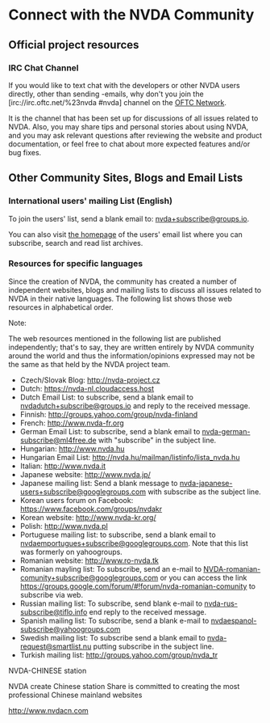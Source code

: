 # Connect with the NVDA Community

## Official project resources

### IRC Chat Channel
If you would like to text chat with the developers or other NVDA users directly, other than sending -emails, why don't you join the [irc://irc.oftc.net/%23nvda #nvda] channel on the [OFTC Network](http://www.oftc.net/). 

It is the channel that has been set up for discussions of all issues related to NVDA. Also, you may share tips and personal stories about using NVDA, and you may ask relevant questions after reviewing the website and product documentation, or feel free to chat about more expected features and/or bug fixes.

## Other Community Sites, Blogs and Email Lists

### International users' mailing List (English)

To join the users' list, send a blank email to: 
nvda+subscribe@groups.io.

You can also visit [the homepage](http://groups.io/g/nvda) of the users' email list where you can subscribe, search and read list archives.

### Resources for specific languages
Since the creation of NVDA, the community has created a number of independent websites, blogs and mailing lists to discuss all issues related to NVDA in their native languages. The following list shows those web resources in alphabetical order.

Note:

The web resources mentioned in the following list are published independently; that's to say, they are written entirely by NVDA community around the world and thus the information/opinions expressed may not be the same as that held by the NVDA project team.

 * Czech/Slovak Blog: http://nvda-project.cz
 * Dutch: https://nvda-nl.cloudaccess.host
 * Dutch Email List: to subscribe, send a blank email to nvdadutch+subscribe@groups.io and reply to the received message.
 * Finnish: http://groups.yahoo.com/group/nvda-finland
 * French: http://www.nvda-fr.org
 * German Email List: to subscribe, send a blank email to nvda-german-subscribe@ml4free.de with "subscribe" in the subject line.
 * Hungarian: http://www.nvda.hu
 * Hungarian Email List: http://nvda.hu/mailman/listinfo/lista_nvda.hu
 * Italian: http://www.nvda.it
 * Japanese website: http://www.nvda.jp/
 * Japanese mailing list: Send a blank message to nvda-japanese-users+subscribe@googlegroups.com with subscribe as the subject line.
 * Korean users forum on Facebook: https://www.facebook.com/groups/nvdakr
 * Korean website: http://www.nvda-kr.org/
 * Polish: http://www.nvda.pl
 * Portuguese mailing list: to subscribe, send a blank email to nvdaemportugues+subscribe@googlegroups.com. Note that this list was formerly on yahoogroups.
 * Romanian website: http://www.ro-nvda.tk
 * Romanian mayling list: To subscribe, send an e-mail to NVDA-romanian-comunity+subscribe@googlegroups.com or you can access the link https://groups.google.com/forum/#!forum/nvda-romanian-comunity to subscribe via web.
 * Russian mailing list: To subscribe, send blank e-mail to nvda-rus-subscribe@tiflo.info end reply to the received message.
 * Spanish mailing list: To subscribe, send a blank e-mail to nvdaespanol-subscribe@yahoogroups.com
 * Swedish mailing list: To subscribe send a blank email to nvda-request@smartlist.nu putting subscribe in the subject line.
 * Turkish mailing list: http://groups.yahoo.com/group/nvda_tr

NVDA-CHINESE station

NVDA create Chinese station Share is committed to creating the most professional Chinese mainland websites

http://www.nvdacn.com